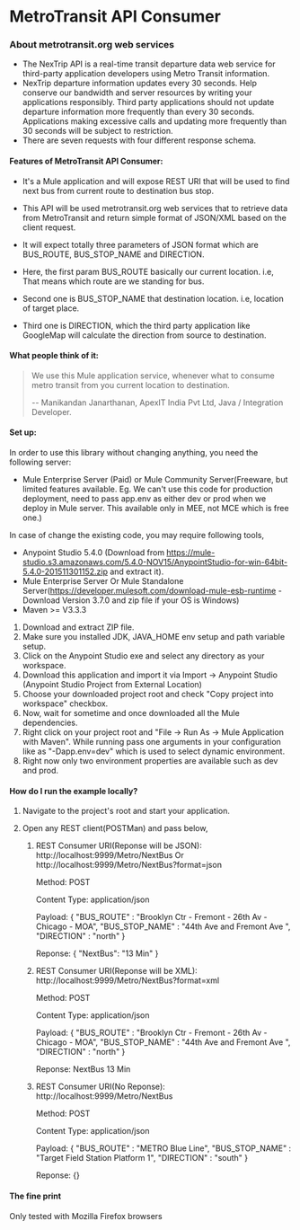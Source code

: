 MetroTransit API Consumer
=========================

### About metrotransit.org web services

* The NexTrip API is a real-time transit departure data web service for third-party application developers using Metro Transit information.
* NexTrip departure information updates every 30 seconds. Help conserve our bandwidth and server resources by writing your applications responsibly. Third party applications should not update departure information more frequently than every 30 seconds. Applications making excessive calls and updating more frequently than 30 seconds will be subject to restriction. 
* There are seven requests with four different response schema.

#### Features of MetroTransit API Consumer:

* It's a Mule application and will expose REST URI that will be used to find next bus from current route to destination bus stop.

* This API will be used metrotransit.org web services that to retrieve data from MetroTransit and return simple format of JSON/XML based on the client request.
* It will expect totally three parameters of JSON format which are BUS_ROUTE, BUS_STOP_NAME and DIRECTION.
* Here, the first param BUS_ROUTE basically our current location. i.e, That means which route are we standing for bus.
* Second one is BUS_STOP_NAME that destination location. i.e, location of target place.
* Third one is DIRECTION, which the third party application like GoogleMap will calculate the direction from source to destination.

#### What people think of it:

> We use this Mule application service, whenever what to consume metro transit from you current location to destination.
>
> -- Manikandan Janarthanan, ApexIT India Pvt Ltd, Java / Integration Developer.


#### Set up:

In order to use this library without changing anything, you need the following server:
* Mule Enterprise Server (Paid) or Mule Community Server(Freeware, but limited features available. Eg. We can't use this code for production deployment, need to pass app.env as either dev or prod when we deploy in Mule server. This available only in MEE, not MCE which is free one.)

In case of change the existing code, you may require following tools,
* Anypoint Studio 5.4.0 (Download from https://mule-studio.s3.amazonaws.com/5.4.0-NOV15/AnypointStudio-for-win-64bit-5.4.0-201511301152.zip and extract it).
* Mule Enterprise Server Or Mule Standalone Server(https://developer.mulesoft.com/download-mule-esb-runtime - Download Version 3.7.0 and zip file if your OS is Windows)
* Maven >= V3.3.3

1. Download and extract ZIP file.
2. Make sure you installed JDK, JAVA_HOME env setup and path variable setup.
3. Click on the Anypoint Studio exe and select any directory as your workspace.
4. Download this application and import it via Import -> Anypoint Studio (Anypoint Studio Project from External Location)
5. Choose your downloaded project root and check "Copy project into workspace" checkbox.
6. Now, wait for sometime and once downloaded all the Mule dependencies. 
7. Right click on your project root and "File -> Run As -> Mule Application with Maven". While running pass one arguments in your configuration like as "-Dapp.env=dev" which is used to select dynamic environment.
8. Right now only two environment properties are available such as dev and prod.


#### How do I run the example locally?

1. Navigate to the project's root and start your application.
2. Open any REST client(POSTMan) and pass below,

	1. REST Consumer URI(Reponse will be JSON): http://localhost:9999/Metro/NextBus	Or	http://localhost:9999/Metro/NextBus?format=json
	
		Method: POST
		
		Content Type: application/json
		
		Payload: 
			{
				"BUS_ROUTE" : "Brooklyn Ctr - Fremont - 26th Av - Chicago - MOA",
				"BUS_STOP_NAME" : "44th Ave  and Fremont Ave ",
				"DIRECTION" : "north"
			}
			
		Reponse:
			{
				"NextBus": "13 Min"
			}
			
	2. REST Consumer URI(Reponse will be XML): http://localhost:9999/Metro/NextBus?format=xml
	
		Method: POST
		
		Content Type: application/json
		
		Payload: 
			{
				"BUS_ROUTE" : "Brooklyn Ctr - Fremont - 26th Av - Chicago - MOA",
				"BUS_STOP_NAME" : "44th Ave  and Fremont Ave ",
				"DIRECTION" : "north"
			}
			
		Reponse:
			<linked-hash-map>
				<entry>
					<string>NextBus</string>
					<string>13 Min</string>
				</entry>
			</linked-hash-map>
			
	3. REST Consumer URI(No Reponse): http://localhost:9999/Metro/NextBus
	
		Method: POST
		
		Content Type: application/json
		
		Payload: 
			{
				"BUS_ROUTE" : "METRO Blue Line",
				"BUS_STOP_NAME" : "Target Field Station Platform 1",
				"DIRECTION" : "south"
			}
			
		Reponse:
			{}

#### The fine print

Only tested with Mozilla Firefox browsers
